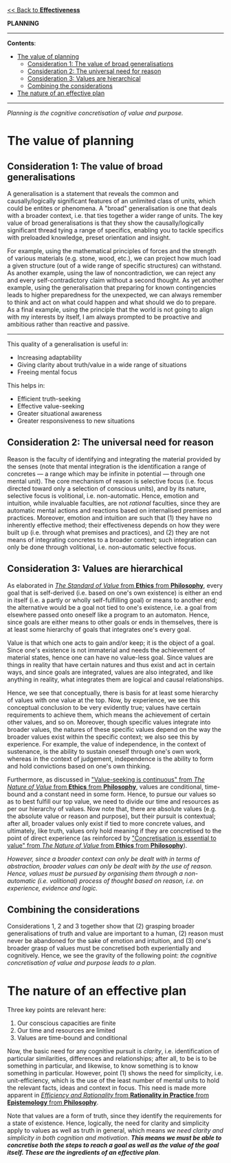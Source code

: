 [<< Back to **Effectiveness**](https://pranav-gopalkrishna.github.io/effectiveness)

**PLANNING**

---

**Contents**:

- [The value of planning](#the-value-of-planning)
  - [Consideration 1: The value of broad generalisations](#consideration-1-the-value-of-broad-generalisations)
  - [Consideration 2: The universal need for reason](#consideration-2-the-universal-need-for-reason)
  - [Consideration 3: Values are hierarchical](#consideration-3-values-are-hierarchical)
  - [Combining the considerations](#combining-the-considerations)
- [The nature of an effective plan](#the-nature-of-an-effective-plan)

---

_Planning is the cognitive concretisation of value and purpose._

# The value of planning
## Consideration 1: The value of broad generalisations
A generalisation is a statement that reveals the common and causally/logically significant features of an unlimited class of units, which could be entites or phenomena. A "broad" generalisation is one that deals with a broader context, i.e. that ties together a wider range of units. The key value of broad generalisations is that they show the causally/logically significant thread tying a range of specifics, enabling you to tackle specifics with preloaded knowledge, preset orientation and insight.

For example, using the mathematical principles of forces and the strength of various materials (e.g. stone, wood, etc.), we can project how much load a given structure (out of a wide range of specific structures) can withstand. As another example, using the law of noncontradiction, we can reject any and every self-contradictory claim without a second thought. As yet another example, using the generalisation that preparing for known contingencies leads to higher preparedness for the unexpected, we can always remember to think and act on what could happen and what should we do to prepare. As a final example, using the principle that the world is not going to align with my interests by itself, I am always prompted to be proactive and ambitious rather than reactive and passive.

---

This quality of a generalisation is useful in:

- Increasing adaptability
- Giving clarity about truth/value in a wide range of situations
- Freeing mental focus

This helps in:

- Efficient truth-seeking
- Effective value-seeking
- Greater situational awareness
- Greater responsiveness to new situations

## Consideration 2: The universal need for reason
Reason is the faculty of identifying and integrating the material provided by the senses (note that mental integration is the identification a range of concretes — a range which may be infinite in potential — through one mental unit). The core mechanism of reason is selective focus (i.e. focus directed toward only a selection of conscious units), and by its nature, selective focus is volitional, i.e. non-automatic. Hence, emotion and intuition, while invaluable faculties, are not _rational_ faculties, since they are automatic mental actions and reactions based on internalised premises and practices. Moreover, emotion and intuition are such that (1) they have no inherently effective method; their effectiveness depends on how they were built up (i.e. through what premises and practices), and (2) they are not means of integrating concretes to a broader context; such integration can only be done through volitional, i.e. non-automatic selective focus.

## Consideration 3: Values are hierarchical
As elaborated in [_The Standard of Value_ from **Ethics** from **Philosophy**](https://pranav-gopalkrishna.github.io/philosophy/ethics/1-standard-of-value.html), every goal that is self-derived (i.e. based on one's own existence) is either an end in itself (i.e. a partly or wholly self-fulfilling goal) or means to another end; the alternative would be a goal not tied to one's existence, i.e. a goal from elsewhere passed onto oneself like a program to an automaton. Hence, since goals are either means to other goals or ends in themselves, there is at least some hierarchy of goals that integrates one's every goal.

Value is that which one acts to gain and/or keep; it is the object of a goal. Since one's existence is not immaterial and needs the achievement of material states, hence one can have no value-less goal. Since values are things in reality that have certain natures and thus exist and act in certain ways, and since goals are integrated, values are also integrated, and like anything in reality, what integrates them are logical and causal relationships.

Hence, we see that conceptually, there is basis for at least some hierarchy of values with one value at the top. Now, by experience, we see this conceptual conclusion to be very evidently true; values have certain requirements to achieve them, which means the achievement of certain other values, and so on. Moreover, though specific values integrate into broader values, the natures of these specific values depend on the way the broader values exist within the specific context; we also see this by experience. For example, the value of independence, in the context of sustenance, is the ability to sustain oneself through one's own work, whereas in the context of judgement, independence is the ability to form and hold convictions based on one's own thinking.

Furthermore, as discussed in ["Value-seeking is continuous" from _The Nature of Value_ from **Ethics** from **Philosophy**](https://pranav-gopalkrishna.github.io/philosophy/ethics/nature-of-value.html#value-seeking-is-continuous), values are conditional, time-bound and a constant need in some form. Hence, to pursue our values so as to best fulfill our top value, we need to divide our time and resources as per our hierarchy of values. Now note that, there are absolute values (e.g. the absolute value or reason and purpose), but their pursuit is contextual; after all, broader values only exist if tied to more concrete values, and ultimately, like truth, values only hold meaning if they are concretised to the point of direct experience (as reinforced by ["Concretisation is essential to value" from _The Nature of Value_ from **Ethics** from **Philosophy**](https://pranav-gopalkrishna.github.io/philosophy/ethics/nature-of-value.html#concretisation-is-essential-to-value)).

_However, since a broader context can only be dealt with in terms of abstraction, broader values can only be dealt with by the use of reason. Hence, values must be pursued by organising them through a non-automatic (i.e. volitional) process of thought based on reason, i.e. on experience, evidence and logic._

## Combining the considerations
Considerations 1, 2 and 3 together show that (2) grasping broader generalisations of truth and value are important to a human, (2) reason must never be abandoned for the sake of emotion and intuition, and (3) one's broader grasp of values must be concretised both experientially and cognitively. Hence, we see the gravity of the following point: _the cognitive concretisation of value and purpose leads to a plan_.

# The nature of an effective plan
Three key points are relevant here:

1. Our conscious capacities are finite
2. Our time and resources are limited
3. Values are time-bound and conditional

Now, the basic need for any cognitive pursuit is _clarity_, i.e. identification of particular similarities, differences and relationships; after all, to be is to be something in particular, and likewise, to know something is to know something in particular. However, point (1) shows the need for simplicity, i.e. unit-efficiency, which is the use of the least number of mental units to hold the relevant facts, ideas and context in focus. This need is made more apparent in [_Efficiency and Rationality_ from **Rationality in Practice** from **Epistemology** from **Philosophy**](https://pranav-gopalkrishna.github.io/philosophy/epistemology/rationality-in-practice/2-efficiency-and-rationality.html).

Note that values are a form of truth, since they identify the requirements for a state of existence. Hence, logically, the need for clarity and simplicity apply to values as well as truth in general, which means _we need clarity and simplicity in both cognition and motivation_. **_This means we must be able to concretise both the steps to reach a goal as well as the value of the goal itself. These are the ingredients of an effective plan_**.